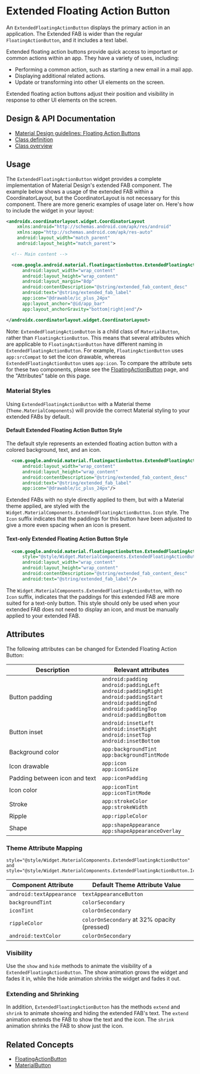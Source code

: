<!--docs:
title: "Extended Floating Action Button"
layout: detail
section: components
excerpt: "A customizable button component with updated visual styles."
iconId: button
path: /catalog/extended-floating-action-button/
-->

# Extended Floating Action Button

An `ExtendedFloatingActionButton` displays the primary action in an application.
The Extended FAB is wider than the regular `FloatingActionButton`, and it
includes a text label.

Extended floating action buttons provide quick access to important or common
actions within an app. They have a variety of uses, including:

-   Performing a common action, such as starting a new email in a mail app.
-   Displaying additional related actions.
-   Update or transforming into other UI elements on the screen.

Extended floating action buttons adjust their position and visibility in
response to other UI elements on the screen.

## Design & API Documentation

-   [Material Design guidelines: Floating Action Buttons](https://material.io/go/design-extended-fab)
    <!--{: .icon-list-item.icon-list-item--spec }-->
-   [Class definition](https://github.com/material-components/material-components-android/tree/master/lib/java/com/google/android/material/floatingactionbutton/ExtendedFloatingActionButton.java)
    <!--{: .icon-list-item.icon-list-item--link }-->
-   [Class overview](https://developer.android.com/reference/com/google/android/material/floatingactionbutton/ExtendedFloatingActionButton)
    <!--{: .icon-list-item.icon-list-item--link }--> <!--{: .icon-list }-->

## Usage

The `ExtendedFloatingActionButton` widget provides a complete implementation of
Material Design's extended FAB component. The example below shows a usage of the
extended FAB within a CoordinatorLayout, but the CoordinatorLayout is not
necessary for this component. There are more generic examples of usage later on.
Here's how to include the widget in your layout:

```xml
<androidx.coordinatorlayout.widget.CoordinatorLayout
    xmlns:android="http://schemas.android.com/apk/res/android"
    xmlns:app="http://schemas.android.com/apk/res-auto"
    android:layout_width="match_parent"
    android:layout_height="match_parent">

  <!-- Main content -->

  <com.google.android.material.floatingactionbutton.ExtendedFloatingActionButton
      android:layout_width="wrap_content"
      android:layout_height="wrap_content"
      android:layout_margin="8dp"
      android:contentDescription="@string/extended_fab_content_desc"
      android:text="@string/extended_fab_label"
      app:icon="@drawable/ic_plus_24px"
      app:layout_anchor="@id/app_bar"
      app:layout_anchorGravity="bottom|right|end"/>

</androidx.coordinatorlayout.widget.CoordinatorLayout>
```

Note: `ExtendedFloatingActionButton` is a child class of `MaterialButton`,
rather than `FloatingActionButton`. This means that several attributes which are
applicable to `FloatingActionButton` have different naming in
`ExtendedFloatingActionButton`. For example, `FloatingActionButton` uses
`app:srcCompat` to set the icon drawable, whereas `ExtendedFloatingActionButton`
uses `app:icon`. To compare the attribute sets for these two components, please
see the [FloatingActionButton](FloatingActionButton.md) page, and the
"Attributes" table on this page.

### Material Styles

Using `ExtendedFloatingActionButton` with a Material theme
(`Theme.MaterialComponents`) will provide the correct Material styling to your
extended FABs by default.

#### Default Extended Floating Action Button Style

The default style represents an extended floating action button with a colored
background, text, and an icon.

```xml
  <com.google.android.material.floatingactionbutton.ExtendedFloatingActionButton
      android:layout_width="wrap_content"
      android:layout_height="wrap_content"
      android:contentDescription="@string/extended_fab_content_desc"
      android:text="@string/extended_fab_label"
      app:icon="@drawable/ic_plus_24px"/>
```

Extended FABs with no style directly applied to them, but with a Material theme
applied, are styled with the
`Widget.MaterialComponents.ExtendedFloatingActionButton.Icon` style. The `Icon`
suffix indicates that the paddings for this button have been adjusted to give a
more even spacing when an icon is present.

#### Text-only Extended Floating Action Button Style

```xml
  <com.google.android.material.floatingactionbutton.ExtendedFloatingActionButton
      style="@style/Widget.MaterialComponents.ExtendedFloatingActionButton"
      android:layout_width="wrap_content"
      android:layout_height="wrap_content"
      android:contentDescription="@string/extended_fab_content_desc"
      android:text="@string/extended_fab_label"/>
```

The `Widget.MaterialComponents.ExtendedFloatingActionButton`, with no `Icon`
suffix, indicates that the paddings for this extended FAB are more suited for a
text-only button. This style should only be used when your extended FAB does not
need to display an icon, and must be manually applied to your extended FAB.

## Attributes

The following attributes can be changed for Extended Floating Action Button:

Description                   | Relevant attributes
----------------------------- | -------------------
Button padding                | `android:padding`<br/>`android:paddingLeft`<br/>`android:paddingRight`<br/>`android:paddingStart`<br/>`android:paddingEnd`<br/>`android:paddingTop`<br/>`android:paddingBottom`
Button inset                  | `android:insetLeft`<br/>`android:insetRight`<br/>`android:insetTop`<br/>`android:insetBottom`
Background color              | `app:backgroundTint`<br/>`app:backgroundTintMode`
Icon drawable                 | `app:icon`<br/>`app:iconSize`
Padding between icon and text | `app:iconPadding`
Icon color                    | `app:iconTint`<br/>`app:iconTintMode`
Stroke                        | `app:strokeColor`<br/>`app:strokeWidth`
Ripple                        | `app:rippleColor`
Shape                         | `app:shapeAppearance`<br/>`app:shapeAppearanceOverlay`

### Theme Attribute Mapping

```
style="@style/Widget.MaterialComponents.ExtendedFloatingActionButton" and
style="@style/Widget.MaterialComponents.ExtendedFloatingActionButton.Icon"
```

Component Attribute      | Default Theme Attribute Value
------------------------ | -------------------------------------------
`android:textAppearance` | `textAppearanceButton`
`backgroundTint`         | `colorSecondary`
`iconTint`               | `colorOnSecondary`
`rippleColor`            | `colorOnSecondary` at 32% opacity (pressed)
`android:textColor`      | `colorOnSecondary`

### Visibility

Use the `show` and `hide` methods to animate the visibility of a
`ExtendedFloatingActionButton`. The show animation grows the widget and fades it
in, while the hide animation shrinks the widget and fades it out.

### Extending and Shrinking

In addition, `ExtendedFloatingActionButton` has the methods `extend` and
`shrink` to animate showing and hiding the extended FAB's text. The `extend`
animation extends the FAB to show the text and the icon. The `shrink` animation
shrinks the FAB to show just the icon.

## Related Concepts

-   [FloatingActionButton](FloatingActionButton.md)
-   [MaterialButton](MaterialButton.md)
